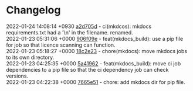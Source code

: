 # Changelog

2022-01-24 14:08:14 +0930 [a2d705d](https://gitlab.com/nofusscomputing/projects/gitlab-ci/-/commit/a2d705deb1f3898b6d5fa4d55bd995b1a7ad4b68) - ci(mkdcos): mkdocs requirements.txt had a '\n' in the filename. renamed.  
2022-01-23 05:31:06 +0000 [906f09e](https://gitlab.com/nofusscomputing/projects/gitlab-ci/-/commit/906f09e2d3285681bd982d65eda3f56cf5a5169e) - feat(mkdocs_build): use a pip file for job so that licence scanning can function.  
2022-01-23 05:18:27 +0000 [18c2e23](https://gitlab.com/nofusscomputing/projects/gitlab-ci/-/commit/18c2e2312896aa0ba07050d28155c7aaca2aee5c) - chore(mkdocs): move mkdocs jobs to its own directory.  
2022-01-23 04:25:35 +0000 [5a41962](https://gitlab.com/nofusscomputing/projects/gitlab-ci/-/commit/5a41962a994a54d99a3e7ab1bc0d7379ea14c1c2) - feat(mkdocs_build): move ci job dependencies to a pip file so that the ci dependency job can check versions.  
2022-01-23 04:22:38 +0000 [7665e51](https://gitlab.com/nofusscomputing/projects/gitlab-ci/-/commit/7665e512a5d6e5aab3f8c0a8241d4182f3362442) - chore: add mkdocs dir for pip file.  
